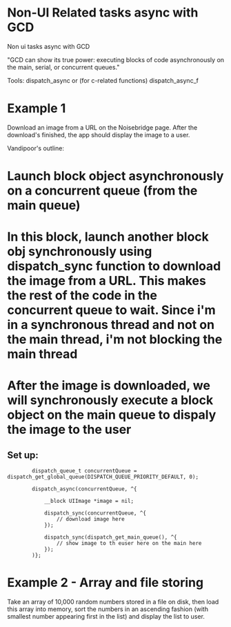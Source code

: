 # Non-UI Related tasks async with GCD

Non ui tasks async with GCD

"GCD can show its true power: executing blocks of code asynchronously
on the main, serial, or concurrent queues."

Tools: dispatch_async or (for c-related functions) dispatch_async_f

# Example 1

Download an image from a URL on the Noisebridge page.
After the download's finished, the app should
display the image to a user.

Vandipoor's outline:
# Launch block object asynchronously on a concurrent queue (from the main queue)
# In this block, launch another block obj synchronously using dispatch_sync function to download the image from a URL. This makes the rest of the code in the concurrent queue to wait. Since i'm in a synchronous thread and not on the main thread, i'm not blocking the main thread
# After the image is downloaded, we will synchronously execute a block object on the main queue to dispaly the image to the user

## Set up:

            dispatch_queue_t concurrentQueue = dispatch_get_global_queue(DISPATCH_QUEUE_PRIORITY_DEFAULT, 0);

            dispatch_async(concurrentQueue, ^{

                __block UIImage *image = nil;
                
                dispatch_sync(concurrentQueue, ^{
                    // download image here
                });
                
                dispatch_sync(dispatch_get_main_queue(), ^{
                    // show image to th euser here on the main here
                });
            )};

# Example 2 - Array and file storing

Take an array of 10,000 random numbers stored in a file on disk,
then load this array into memory, sort the numbers in an ascending fashion (with smallest
number appearing first in the list) and display the list to user.



